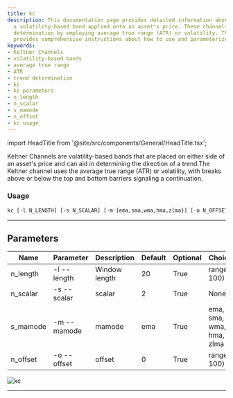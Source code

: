 ```yaml
---
title: kc
description: This documentation page provides detailed information about Keltner Channels,
  a volatility-based band applied onto an asset's price. These channels aid in trend
  determination by employing average true range (ATR) or volatility. The page also
  provides comprehensive instructions about how to use and parameterize the 'kc' tool.
keywords:
- Keltner Channels
- volatility-based bands
- average true range
- ATR
- trend determination
- kc
- kc parameters
- n_length
- n_scalar
- s_mamode
- n_offset
- kc usage
---
```


import HeadTitle from '@site/src/components/General/HeadTitle.tsx';

<HeadTitle title="etf /ta/kc - Reference | OpenBB Terminal Docs" />

Keltner Channels are volatility-based bands that are placed on either side of an asset's price and can aid in determining the direction of a trend.The Keltner channel uses the average true range (ATR) or volatility, with breaks above or below the top and bottom barriers signaling a continuation.

### Usage

```python wordwrap
kc [-l N_LENGTH] [-s N_SCALAR] [-m {ema,sma,wma,hma,zlma}] [-o N_OFFSET]
```

---

## Parameters

| Name | Parameter | Description | Default | Optional | Choices |
| ---- | --------- | ----------- | ------- | -------- | ------- |
| n_length | -l  --length | Window length | 20 | True | range(1, 100) |
| n_scalar | -s  --scalar | scalar | 2 | True | None |
| s_mamode | -m  --mamode | mamode | ema | True | ema, sma, wma, hma, zlma |
| n_offset | -o  --offset | offset | 0 | True | range(0, 100) |

![kc](https://user-images.githubusercontent.com/46355364/154311120-a769ee53-901b-401f-907f-cacac43ee9b9.png)

---
